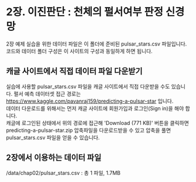 # 2장. 이진판단 : 천체의 펄서여부 판정 신경망
2장 예제 실습을 위한 데이터 파일은 이 폴더에 준비된 pulsar_stars.csv 파일입니다.<br/>
코드와 데이터 폴더 구성은 이 사이트의 구성과 동일하게 하면 됩니다.

## 캐글 사이트에서 직접 데이터 파일 다운받기
실습에 사용할 pulsar_stars.csv 파일을 캐글 사이트에서 직접 다운받을 수도 있습니다.
펄서 예측 데이터셋 접근 경로는 https://www.kaggle.com/pavanraj159/predicting-a-pulsar-star 입니다.<br/>
데이터 다운로드를 위해서는 먼저 캐글 사이트에 회원가입과 로그인(Sign in)을 해야 합니다.<br/>
캐글에 로그인된 상태에서 위의 경로에 접근해
'Download (771 KB)' 버튼을 클릭하면 predicting-a-pulsar-star.zip 압축파일을 다운로드받을 수 있고
압축을 풀면 pulsar_stars.csv 파일을 얻을 수 있습니다.

## 2장에서 이용하는 데이터 파일
/data/chap02/pulsar_stars.csv : 총 1 파일, 1.7MB<br/>
